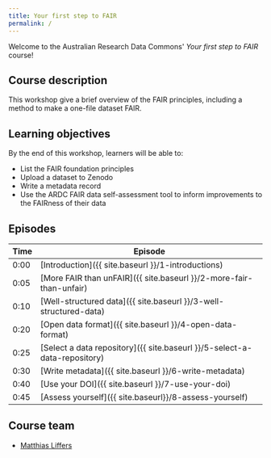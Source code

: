 ```yaml
---
title: Your first step to FAIR
permalink: /
---
```


Welcome to the Australian Research Data Commons' *Your first step to FAIR* course!

## Course description

This workshop give a brief overview of the FAIR principles, including a method to make a one-file dataset FAIR.

## Learning objectives

By the end of this workshop, learners will be able to:

* List the FAIR foundation principles
* Upload a dataset to Zenodo
* Write a metadata record
* Use the ARDC FAIR data self-assessment tool to inform improvements to the FAIRness of their data

## Episodes

| Time | Episode |
| --- | --- |
| 0:00 | [Introduction]({{ site.baseurl }}/1-introductions) |
| 0:05 | [More FAIR than unFAIR]({{ site.baseurl }}/2-more-fair-than-unfair) |
| 0:10 | [Well-structured data]({{ site.baseurl }}/3-well-structured-data) |
| 0:20 | [Open data format]({{ site.baseurl }}/4-open-data-format) |
| 0:25 | [Select a data repository]({{ site.baseurl }}/5-select-a-data-repository) |
| 0:30 | [Write metadata]({{ site.baseurl }}/6-write-metadata) |
| 0:40 | [Use your DOI]({{ site.baseurl }}/7-use-your-doi) |
| 0:45 | [Assess yourself]({{ site.baseurl}}/8-assess-yourself) |

## Course team

* [Matthias Liffers](https://orcid.org/0000-0002-3639-2080)
